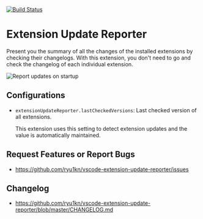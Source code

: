 [![Build Status](https://travis-ci.org/ryu1kn/vscode-extension-update-reporter.svg?branch=master)](https://travis-ci.org/ryu1kn/vscode-extension-update-reporter)

# Extension Update Reporter

Present you the summary of all the changes of the installed extensions by checking their changelogs.
With this extension, you don't need to go and check the changelog of each individual extension.

![Report updates on startup](https://raw.githubusercontent.com/ryu1kn/vscode-extension-update-reporter/master/images/public.gif)

## Configurations

* `extensionUpdateReporter.lastCheckedVersions`: Last checked version of all extensions.

    This extension uses this setting to detect extension updates and the value is automatically maintained.

## Request Features or Report Bugs

* https://github.com/ryu1kn/vscode-extension-update-reporter/issues

## Changelog

* https://github.com/ryu1kn/vscode-extension-update-reporter/blob/master/CHANGELOG.md
